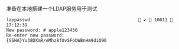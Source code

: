 准备在本地搭建一个LDAP服务用于测试

```shell
lappasswd                                          ✔  10011  17:12:39
New password: # apple123456
Re-enter new password:
{SSHA}Yu38DXmR/eMhz8fUvSFobWBnHm9diO90
```

